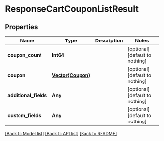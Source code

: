 # ResponseCartCouponListResult


## Properties
Name | Type | Description | Notes
------------ | ------------- | ------------- | -------------
**coupon_count** | **Int64** |  | [optional] [default to nothing]
**coupon** | [**Vector{Coupon}**](Coupon.md) |  | [optional] [default to nothing]
**additional_fields** | **Any** |  | [optional] [default to nothing]
**custom_fields** | **Any** |  | [optional] [default to nothing]


[[Back to Model list]](../README.md#models) [[Back to API list]](../README.md#api-endpoints) [[Back to README]](../README.md)


